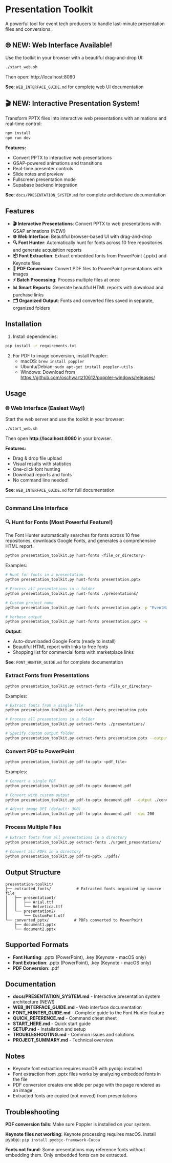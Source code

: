 # Presentation Toolkit

A powerful tool for event tech producers to handle last-minute presentation files and conversions.

## 🌐 **NEW: Web Interface Available!**

Use the toolkit in your browser with a beautiful drag-and-drop UI:
```bash
./start_web.sh
```
Then open: http://localhost:8080

**See**: `WEB_INTERFACE_GUIDE.md` for complete web UI documentation

## 🎬 **NEW: Interactive Presentation System!**

Transform PPTX files into interactive web presentations with animations and real-time control:

```bash
npm install
npm run dev
```

**Features:**
- Convert PPTX to interactive web presentations
- GSAP-powered animations and transitions  
- Real-time presenter controls
- Slide notes and preview
- Fullscreen presentation mode
- Supabase backend integration

**See**: `docs/PRESENTATION_SYSTEM.md` for complete architecture documentation

## Features

- **🎬 Interactive Presentations**: Convert PPTX to web presentations with GSAP animations (NEW!)
- **🌐 Web Interface**: Beautiful browser-based UI with drag-and-drop
- **🔍 Font Hunter**: Automatically hunt for fonts across 10 free repositories and generate acquisition reports
- **📦 Font Extraction**: Extract embedded fonts from PowerPoint (.pptx) and Keynote files
- **📄 PDF Conversion**: Convert PDF files to PowerPoint presentations with images
- **⚡ Batch Processing**: Process multiple files at once
- **📊 Smart Reports**: Generate beautiful HTML reports with download and purchase links
- **🗂️ Organized Output**: Fonts and converted files saved in separate, organized folders

## Installation

1. Install dependencies:
```bash
pip install -r requirements.txt
```

2. For PDF to image conversion, install Poppler:
   - macOS: `brew install poppler`
   - Ubuntu/Debian: `sudo apt-get install poppler-utils`
   - Windows: Download from https://github.com/oschwartz10612/poppler-windows/releases/

## Usage

### 🌐 Web Interface (Easiest Way!)

Start the web server and use the toolkit in your browser:

```bash
./start_web.sh
```

Then open **http://localhost:8080** in your browser.

**Features:**
- Drag & drop file upload
- Visual results with statistics
- One-click font hunting
- Download reports and fonts
- No command line needed!

**See**: `WEB_INTERFACE_GUIDE.md` for full documentation

---

### Command Line Interface

### 🔍 Hunt for Fonts (Most Powerful Feature!)

The Font Hunter automatically searches for fonts across 10 free repositories, downloads Google Fonts, and generates a comprehensive HTML report.

```bash
python presentation_toolkit.py hunt-fonts <file_or_directory>
```

Examples:
```bash
# Hunt for fonts in a presentation
python presentation_toolkit.py hunt-fonts presentation.pptx

# Process all presentations in a folder
python presentation_toolkit.py hunt-fonts ./presentations/

# Custom project name
python presentation_toolkit.py hunt-fonts presentation.pptx -p "EventName2024"

# Verbose output
python presentation_toolkit.py hunt-fonts presentation.pptx -v
```

**Output**: 
- Auto-downloaded Google Fonts (ready to install)
- Beautiful HTML report with links to free fonts
- Shopping list for commercial fonts with marketplace links

**See**: `FONT_HUNTER_GUIDE.md` for complete documentation

### Extract Fonts from Presentations

```bash
python presentation_toolkit.py extract-fonts <file_or_directory>
```

Examples:
```bash
# Extract fonts from a single file
python presentation_toolkit.py extract-fonts presentation.pptx

# Process all presentations in a folder
python presentation_toolkit.py extract-fonts ./presentations/

# Specify custom output folder
python presentation_toolkit.py extract-fonts presentation.pptx --output ./my_fonts/
```

### Convert PDF to PowerPoint

```bash
python presentation_toolkit.py pdf-to-pptx <pdf_file>
```

Examples:
```bash
# Convert a single PDF
python presentation_toolkit.py pdf-to-pptx document.pdf

# Convert with custom output
python presentation_toolkit.py pdf-to-pptx document.pdf --output ./converted/

# Adjust image DPI (default: 300)
python presentation_toolkit.py pdf-to-pptx document.pdf --dpi 200
```

### Process Multiple Files

```bash
# Extract fonts from all presentations in a directory
python presentation_toolkit.py extract-fonts ./urgent_presentations/

# Convert all PDFs in a directory
python presentation_toolkit.py pdf-to-pptx ./pdfs/
```

## Output Structure

```
presentation-toolkit/
├── extracted_fonts/           # Extracted fonts organized by source file
│   ├── presentation1/
│   │   ├── Arial.ttf
│   │   └── Helvetica.ttf
│   └── presentation2/
│       └── CustomFont.otf
└── converted_pptx/           # PDFs converted to PowerPoint
    ├── document1.pptx
    └── document2.pptx
```

## Supported Formats

- **Font Hunting**: .pptx (PowerPoint), .key (Keynote - macOS only)
- **Font Extraction**: .pptx (PowerPoint), .key (Keynote - macOS only)  
- **PDF Conversion**: .pdf

## Documentation

- **docs/PRESENTATION_SYSTEM.md** - Interactive presentation system architecture (NEW!)
- **WEB_INTERFACE_GUIDE.md** - Web interface documentation
- **FONT_HUNTER_GUIDE.md** - Complete guide to the Font Hunter feature
- **QUICK_REFERENCE.md** - Command cheat sheet
- **START_HERE.md** - Quick start guide
- **SETUP.md** - Installation and setup
- **TROUBLESHOOTING.md** - Common issues and solutions
- **PROJECT_SUMMARY.md** - Technical overview

## Notes

- Keynote font extraction requires macOS with pyobjc installed
- Font extraction from .pptx files works by analyzing embedded fonts in the file
- PDF conversion creates one slide per page with the page rendered as an image
- Extracted fonts are copied (not moved) from presentations

## Troubleshooting

**PDF conversion fails**: Make sure Poppler is installed on your system.

**Keynote files not working**: Keynote processing requires macOS. Install pyobjc: `pip install pyobjc-framework-Cocoa`

**Fonts not found**: Some presentations may reference fonts without embedding them. Only embedded fonts can be extracted.

